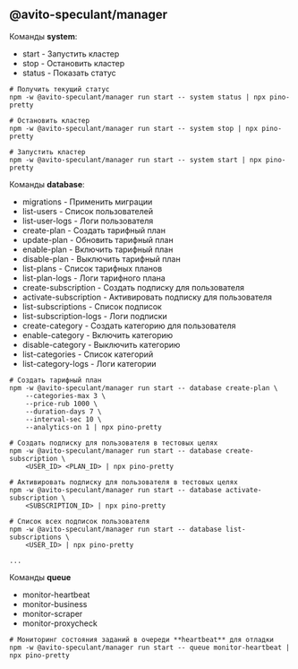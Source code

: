 @avito-speculant/manager
------------------------

Команды **system**:

* start - Запустить кластер
* stop - Остановить кластер
* status - Показать статус

```
# Получить текущий статус
npm -w @avito-speculant/manager run start -- system status | npx pino-pretty

# Остановить кластер
npm -w @avito-speculant/manager run start -- system stop | npx pino-pretty

# Запустить кластер
npm -w @avito-speculant/manager run start -- system start | npx pino-pretty
```

Команды **database**:

* migrations - Применить миграции
* list-users - Список пользователей
* list-user-logs - Логи пользователя
* create-plan - Создать тарифный план
* update-plan - Обновить тарифный план
* enable-plan - Включить тарифный план
* disable-plan - Выключить тарифный план
* list-plans - Список тарифных планов
* list-plan-logs - Логи тарифного плана
* create-subscription - Создать подписку для пользователя
* activate-subscription - Активировать подписку для пользователя
* list-subscriptions - Список подписок
* list-subscription-logs - Логи подписки
* create-category - Создать категорию для пользователя
* enable-category - Включить категорию
* disable-category - Выключить категорию
* list-categories - Список категорий
* list-category-logs - Логи категории

```
# Создать тарифный план
npm -w @avito-speculant/manager run start -- database create-plan \
    --categories-max 3 \
    --price-rub 1000 \
    --duration-days 7 \
    --interval-sec 10 \
    --analytics-on 1 | npx pino-pretty

# Создать подписку для пользователя в тестовых целях
npm -w @avito-speculant/manager run start -- database create-subscription \
    <USER_ID> <PLAN_ID> | npx pino-pretty

# Активировать подписку для пользователя в тестовых целях
npm -w @avito-speculant/manager run start -- database activate-subscription \
    <SUBSCRIPTION_ID> | npx pino-pretty

# Список всех подписок пользователя
npm -w @avito-speculant/manager run start -- database list-subscriptions \
    <USER_ID> | npx pino-pretty

...
```

Команды **queue**

* monitor-heartbeat
* monitor-business
* monitor-scraper
* monitor-proxycheck

```
# Мониторинг состояния заданий в очереди **heartbeat** для отладки
npm -w @avito-speculant/manager run start -- queue monitor-heartbeat | npx pino-pretty
```

